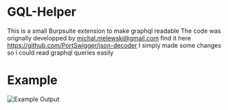 # GQL-Helper
This is a small Burpsuite extension to make graphql readable
The code was orignally developped by michal.melewski@gmail.com find it here https://github.com/PortSwigger/json-decoder 
I simply made some changes so i could read graphql queries easily

# Example
![Example Output](https://raw.githubusercontent.com/plenumlab/GQL-Helper/master/example-output.png)

      
